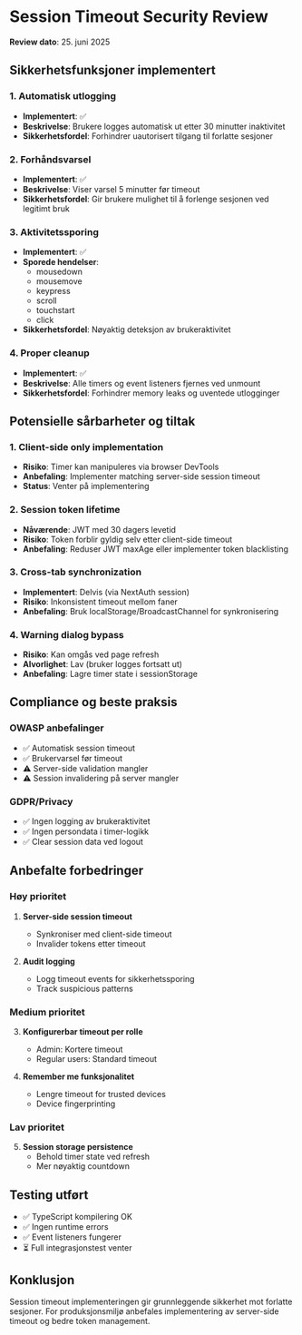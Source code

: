 # Session Timeout Security Review
**Review dato**: 25. juni 2025

## Sikkerhetsfunksjoner implementert

### 1. Automatisk utlogging
- **Implementert**: ✅
- **Beskrivelse**: Brukere logges automatisk ut etter 30 minutter inaktivitet
- **Sikkerhetsfordel**: Forhindrer uautorisert tilgang til forlatte sesjoner

### 2. Forhåndsvarsel
- **Implementert**: ✅
- **Beskrivelse**: Viser varsel 5 minutter før timeout
- **Sikkerhetsfordel**: Gir brukere mulighet til å forlenge sesjonen ved legitimt bruk

### 3. Aktivitetssporing
- **Implementert**: ✅
- **Sporede hendelser**:
  - mousedown
  - mousemove
  - keypress
  - scroll
  - touchstart
  - click
- **Sikkerhetsfordel**: Nøyaktig deteksjon av brukeraktivitet

### 4. Proper cleanup
- **Implementert**: ✅
- **Beskrivelse**: Alle timers og event listeners fjernes ved unmount
- **Sikkerhetsfordel**: Forhindrer memory leaks og uventede utlogginger

## Potensielle sårbarheter og tiltak

### 1. Client-side only implementation
- **Risiko**: Timer kan manipuleres via browser DevTools
- **Anbefaling**: Implementer matching server-side session timeout
- **Status**: Venter på implementering

### 2. Session token lifetime
- **Nåværende**: JWT med 30 dagers levetid
- **Risiko**: Token forblir gyldig selv etter client-side timeout
- **Anbefaling**: Reduser JWT maxAge eller implementer token blacklisting

### 3. Cross-tab synchronization
- **Implementert**: Delvis (via NextAuth session)
- **Risiko**: Inkonsistent timeout mellom faner
- **Anbefaling**: Bruk localStorage/BroadcastChannel for synkronisering

### 4. Warning dialog bypass
- **Risiko**: Kan omgås ved page refresh
- **Alvorlighet**: Lav (bruker logges fortsatt ut)
- **Anbefaling**: Lagre timer state i sessionStorage

## Compliance og beste praksis

### OWASP anbefalinger
- ✅ Automatisk session timeout
- ✅ Brukervarsel før timeout
- ⚠️ Server-side validation mangler
- ⚠️ Session invalidering på server mangler

### GDPR/Privacy
- ✅ Ingen logging av brukeraktivitet
- ✅ Ingen persondata i timer-logikk
- ✅ Clear session data ved logout

## Anbefalte forbedringer

### Høy prioritet
1. **Server-side session timeout**
   - Synkroniser med client-side timeout
   - Invalider tokens etter timeout
   
2. **Audit logging**
   - Logg timeout events for sikkerhetssporing
   - Track suspicious patterns

### Medium prioritet
3. **Konfigurerbar timeout per rolle**
   - Admin: Kortere timeout
   - Regular users: Standard timeout
   
4. **Remember me funksjonalitet**
   - Lengre timeout for trusted devices
   - Device fingerprinting

### Lav prioritet
5. **Session storage persistence**
   - Behold timer state ved refresh
   - Mer nøyaktig countdown

## Testing utført
- ✅ TypeScript kompilering OK
- ✅ Ingen runtime errors
- ✅ Event listeners fungerer
- ⏳ Full integrasjonstest venter

## Konklusjon
Session timeout implementeringen gir grunnleggende sikkerhet mot forlatte sesjoner. For produksjonsmiljø anbefales implementering av server-side timeout og bedre token management.